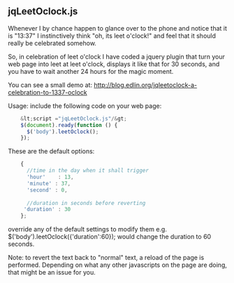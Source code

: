 jqLeetOclock.js
---------------

Whenever I by chance happen to glance over to the phone and notice that it is
"13:37" I instinctively think
"oh, its leet o'clock!" and feel that it should really be celebrated somehow.

So, in celebration of leet o'clock I have coded a jquery plugin that
turn your web page into leet at leet o'clock,
displays it like that for 30 seconds,
and you have to wait another 24 hours for the magic moment.

You can see a small demo at:
http://blog.edlin.org/jqleetoclock-a-celebration-to-1337-oclock

Usage: include the following code on your web page:
```javascript
    &lt;script ="jqLeetOclock.js"/&gt;
    $(document).ready(function () {
      $('body').leetOclock();
    });
```

These are the default options:
```javascript
    {
      //time in the day when it shall trigger
      'hour'	: 13,
      'minute' : 37,
      'second' : 0,
    
      //duration in seconds before reverting
     'duration' : 30
    };
```
override any of the default settings to modify them
e.g.
    $('body').leetOclock({'duration':60});
would change the duration to 60 seconds.

Note:
to revert the text back to "normal" text,
a reload of the page is performed.
Depending on what any other javascripts on the page are doing,
that might be an issue for you.
